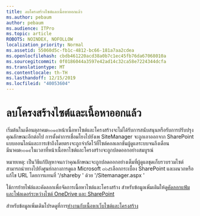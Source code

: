 ```yaml
---
title: ลบโครงสร้างไซต์และเนื้อหาออกแล้ว
ms.author: pebaum
author: pebaum
ms.audience: ITPro
ms.topic: article
ROBOTS: NOINDEX, NOFOLLOW
localization_priority: Normal
ms.assetid: 55060d5c-fb1c-4812-bc66-181a7aa2cdea
ms.openlocfilehash: cbdb461220acd38a0b7c1ec45fb76da67068010a
ms.sourcegitcommit: 0f0186044a3597e42ad14c32ca58e7224344dcfa
ms.translationtype: MT
ms.contentlocale: th-TH
ms.lasthandoff: 12/15/2019
ms.locfileid: "40053604"
---
```

# <a name="site-and-content-structure-removed"></a>ลบโครงสร้างไซต์และเนื้อหาออกแล้ว

เริ่มต้นในเดือนตุลาคม๒๐๑๘หน้าเนื้อหาไซต์และโครงสร้างจะไม่ได้รับการสนับสนุนหรือรับการปรับปรุงคุณลักษณะอีกต่อไป การตั้งค่าการเชื่อมโยงไปยังเพ SiteManager จะถูกเอาออกจาก SharePoint แบบออนไลน์และการเข้าถึงโดยตรงจะถูกจำกัดไว้ที่ไซต์คอลเลกชันผู้ดูแลระบบจนถึงเดือนมีนาคม๒๐๑๙ในเวลาที่หน้าเนื้อหาไซต์และโครงสร้างจะถูกปลดออกอย่างสมบูรณ์ 

หมายเหตุ: เป็นวิธีแก้ปัญหาจนกว่าคุณลักษณะจะถูกปลดออกอย่างเต็มที่ผู้ดูแลชุดเก็บรวบรวมไซต์สามารถนำทางไปยังศูนย์กลางการดูแล Microsoft ๓๖๕เลือกกระเบื้อง SharePoint และผนวกหรือแก้ไข URL โดยการแทนที่ '/shareby ' ด้วย '/Sitemanager.aspx ' 


ใช้การย้ายไฟล์และคัดลอกเพื่อจัดการเนื้อหาไซต์และโครงสร้าง สำหรับข้อมูลเพิ่มเติมให้ดู[คัดลอกแฟ้มและโฟลเดอร์ระหว่างไซต์ OneDrive และ SharePoint](https://support.office.com/article/copy-files-and-folders-between-onedrive-and-sharepoint-sites-67a6323e-7fd4-4254-99a8-35613492a82f) 

สำหรับข้อมูลเพิ่มเติมโปรดดูที่การ[ทำงานกับเนื้อหาเว็บไซต์และโครงสร้าง](https://support.office.com/article/Work-with-site-content-and-structure-30fcaad9-02b1-4347-8b03-e1ccc5a4c19f)
